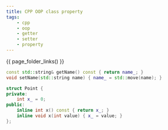 ```yaml
---
title: CPP OOP class property 
tags:
    - cpp
    - oop
    - getter
    - setter
    - property
---
```


{{ page_folder_links() }}


```cpp
const std::string& getName() const { return name_; }
void setName(std::string name) { name_ = std::move(name); }

```

```cpp
struct Point {
private:
    int x_ = 0;
public:
    inline int x() const { return x_; }
    inline void x(int value) { x_ = value; }
};

```

```cpp
```
